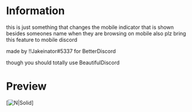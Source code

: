# Information
this is just something that changes the mobile indicator that is shown besides someones name when they are browsing on mobile
also plz bring this feature to mobile discord

made by !!Jakeinator#5337 for BetterDiscord

though you should totally use BeautifulDiscord 

# Preview
[![N|Solid](https://i.imgur.com/aLUPR2b.png)]

